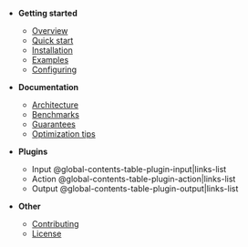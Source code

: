 - **Getting started**
  - [Overview](/README.md)
  - [Quick start](/docs/quick%20start.md)
  - [Installation](/docs/installation.md)
  - [Examples](/docs/examples.md)
  - [Configuring](/docs/configuring.md)

- **Documentation**
  - [Architecture](/docs/architecture.md)
  - [Benchmarks](/docs/benchmarks.md)
  - [Guarantees](/docs/guarantees.md)
  - [Optimization tips](/docs/optimization-tips.md)

- **Plugins**
  - Input
@global-contents-table-plugin-input|links-list
  - Action
@global-contents-table-plugin-action|links-list
  - Output
@global-contents-table-plugin-output|links-list

- **Other**
  - [Contributing](/docs/contributing.md)
  - [License](/docs/license.md)